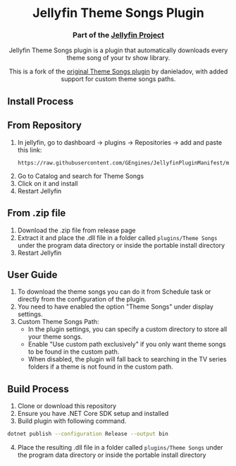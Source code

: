 <h1 align="center">Jellyfin Theme Songs Plugin</h1>
<h3 align="center">Part of the <a href="https://jellyfin.org">Jellyfin Project</a></h3>

<p align="center">
Jellyfin Theme Songs plugin is a plugin that automatically downloads every theme song of your tv show library.
</p>

<p align="center">
This is a fork of the <a href="https://github.com/danieladov/jellyfin-plugin-themesongs">original Theme Songs plugin</a> by danieladov, with added support for custom theme songs paths.
</p>

## Install Process


## From Repository
1. In jellyfin, go to dashboard -> plugins -> Repositories -> add and paste this link:
   ```
   https://raw.githubusercontent.com/GEngines/JellyfinPluginManifest/main/manifests/advanced_theme_songs.json
   ```
2. Go to Catalog and search for Theme Songs
3. Click on it and install
4. Restart Jellyfin


## From .zip file
1. Download the .zip file from release page
2. Extract it and place the .dll file in a folder called ```plugins/Theme Songs``` under  the program data directory or inside the portable install directory
3. Restart Jellyfin

## User Guide
1. To download the theme songs you can do it from Schedule task or directly from the configuration of the plugin.
2. You need to have enabled the option "Theme Songs" under display settings.
3. Custom Theme Songs Path:
   - In the plugin settings, you can specify a custom directory to store all your theme songs.
   - Enable "Use custom path exclusively" if you only want theme songs to be found in the custom path.
   - When disabled, the plugin will fall back to searching in the TV series folders if a theme is not found in the custom path.





## Build Process
1. Clone or download this repository
2. Ensure you have .NET Core SDK setup and installed
3. Build plugin with following command.
```sh
dotnet publish --configuration Release --output bin
```
4. Place the resulting .dll file in a folder called ```plugins/Theme Songs``` under  the program data directory or inside the portable install directory


